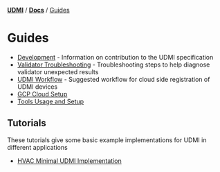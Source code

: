 [**UDMI**](../../) / [**Docs**](../) / [Guides](#)

# Guides
  
- [Development](development.md) - Information on contribution to the UDMI specification
- [Validator Troubleshooting](../tools/validator.md#troubleshooting) - Troubleshooting steps to help diagnose validator
  unexpected results
- [UDMI Workflow](workflow.md) - Suggested workflow for cloud side registration of UDMI devices
- [GCP Cloud Setup](../cloud/gcp)
- [Tools Usage and Setup](../tools)

## Tutorials

These tutorials give some basic example implementations for UDMI in different applications

- [HVAC Minimal UDMI Implementation](tutorial_hvac_minimal.md)
